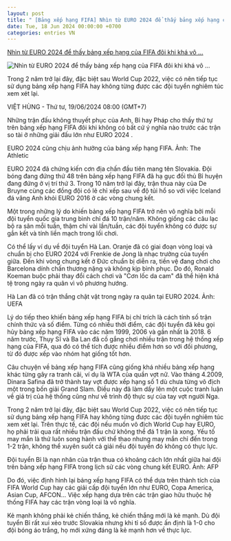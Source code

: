 ```yaml
---
layout: post
title: " [Bảng xếp hạng FIFA] Nhìn từ EURO 2024 để thấy bảng xếp hạng của FIFA đôi khi khá vô ..."
date: Tue, 18 Jun 2024 00:00:00 +0700
categories: entries VN
---
```

[Nhìn từ EURO 2024 để thấy bảng xếp hạng của FIFA đôi khi khá vô ...](https://laodong.vn/bong-da-quoc-te/nhin-tu-euro-2024-de-thay-bang-xep-hang-cua-fifa-doi-khi-kha-vo-nghia-1354701.ldo)

![Nhìn từ EURO 2024 để thấy bảng xếp hạng của FIFA đôi khi khá vô ...](https://media-cdn-v2.laodong.vn/storage/newsportal/2024/6/18/1354701/Euro-Fifa-Poster.jpg?w=800&h=420&crop=auto&scale=both)

Trong 2 năm trở lại đây, đặc biệt sau World Cup 2022, việc có nên tiếp tục sử dụng bảng xếp hạng FIFA hay không từng được các đội tuyển nghiêm túc xem xét lại.

VIỆT HÙNG - Thứ tư, 19/06/2024 08:00 (GMT+7)

Những trận đấu không thuyết phục của Anh, Bỉ hay Pháp cho thấy thứ tự trên bảng xếp hạng FIFA đôi khi không có bất cứ ý nghĩa nào trước các trận so tài ở những giải đấu lớn như EURO 2024 .

EURO 2024 cũng chịu ảnh hưởng của bảng xếp hạng FIFA. Ảnh: The Athletic

EURO 2024 đã chứng kiến cơn địa chấn đầu tiên mang tên Slovakia. Đội bóng đang đứng thứ 48 trên bảng xếp hạng FIFA đã hạ gục đối thủ Bỉ huyện đang đứng ở vị trí thứ 3. Trong 10 năm trở lại đây, trận thua này của De Bruyne cùng các đồng đội có lẽ chỉ xếp sau về độ tủi hổ so với việc Iceland đá văng Anh khỏi EURO 2016 ở các vòng chung kết.

Một trong những lý do khiến bảng xếp hạng FIFA trở nên vô nghĩa bởi mỗi đội tuyển quốc gia trung bình chỉ đá 10 trận/năm. Không giống các câu lạc bộ ra sân mỗi tuần, thậm chí vài lần/tuần, các đội tuyển không có được sự gắn kết và tính liền mạch trong lối chơi.

Có thể lấy ví dụ về đội tuyển Hà Lan. Oranje đã có giai đoạn vòng loại và chuẩn bị cho EURO 2024 với Frenkie de Jong là nhạc trưởng của tuyến giữa. Đến khi vòng chung kết ở Đức chuẩn bị diễn ra, tiền vệ đang chơi cho Barcelona dính chấn thương nặng và không kịp bình phục. Do đó, Ronald Koeman buộc phải thay đổi cách chơi và "Cơn lốc da cam" đã thể hiện khá tệ trong ngày ra quân vì vô phương hướng.

Hà Lan đã có trận thắng chật vật trong ngày ra quân tại EURO 2024. Ảnh: UEFA

Lý do tiếp theo khiến bảng xếp hạng FIFA bị chỉ trích là cách tính số trận chính thức và số điểm. Từng có nhiều thời điểm, các đội tuyển đã kêu gọi hủy bảng xếp hạng FIFA vào các năm 1999, 2006 và gần nhất là 2018. 6 năm trước, Thụy Sĩ và Ba Lan đã cố gắng chơi nhiều trận trong hệ thống xếp hạng của FIFA, qua đó có thể tích được nhiều điểm hơn so với đối phương, từ đó được xếp vào nhóm hạt giống tốt hơn.

Câu chuyện về bảng xếp hạng FIFA cũng giống khá nhiều bảng xếp hạng khác từng gây ra tranh cãi, ví dụ là WTA của quần vợt nữ. Vào tháng 4.2009, Dinara Safina đã trở thành tay vợt được xếp hạng số 1 dù chưa từng vô địch một trong bốn giải Grand Slam. Điều này đã làm dấy lên một cuộc tranh luận về giá trị của hệ thống cũng như về trình độ thực sự của tay vợt người Nga.

Trong 2 năm trở lại đây, đặc biệt sau World Cup 2022, việc có nên tiếp tục sử dụng bảng xếp hạng FIFA hay không từng được các đội tuyển nghiêm túc xem xét lại. Trên thực tế, các đội nếu muốn vô địch World Cup hay EURO, họ phải trải qua rất nhiều trận đấu chứ không thể đá 1 trận là xong. Yếu tố may mắn là thứ luôn song hành với thể thao nhưng may mắn chỉ đến trong 1-2 trận, không thể xuyên suốt cả giải nếu đội tuyển đó không có thực lực.

Đội tuyển Bỉ là nạn nhân của trận thua có khoảng cách lớn nhất giữa hai đội trên bảng xếp hạng FIFA trong lịch sử các vòng chung kết EURO. Ảnh: AFP

Do đó, việc định hình lại bảng xếp hạng FIFA có thể dựa trên thành tích của FIFA World Cup hay các giải cấp đội tuyển lớn như EURO, Copa America, Asian Cup, AFCON... Việc xếp hạng dựa trên các trận giao hữu thuộc hệ thống FIFA hay các trận vòng loại là vô nghĩa.

Kẻ mạnh không phải kẻ chiến thắng, kẻ chiến thắng mới là kẻ mạnh. Dù đội tuyển Bỉ rất xui xẻo trước Slovakia nhưng khi tỉ số được ấn định là 1-0 cho đội bóng áo trắng, họ mới xứng đáng là kẻ mạnh hơn về thực lực.

